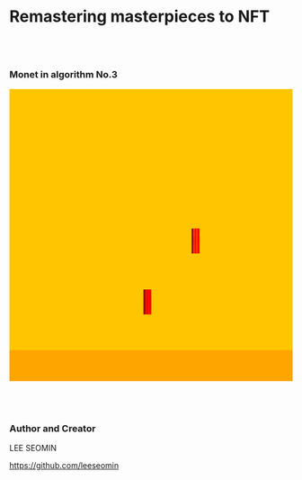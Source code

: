# Remastering masterpieces to NFT
<br/><br/>

### Monet in algorithm No.3



 <img src="https://github.com/leeseomin/minimal/blob/main/art/min2.png" width="2000">

<br/><br/>











 ### Author and Creator
 
 LEE SEOMIN
 

 https://github.com/leeseomin
